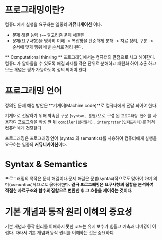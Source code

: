 # 프로그래밍이란?

컴퓨터에게 실행을 요구하는 일종의 **커뮤니케이션** 이다.

- 문제 해결 능력 `!==` 알고리즘
  문제 해결은
- 문제(요구사항)을 명확히 이해 -> 복잡함을 단순하게 분해 -> 자료 정리, 구분 -> 순서에 맞게 행위 배열
  순서로 정리 된다.

** Computational thinking **
프로그래밍에서는 컴퓨터의 관점으로 사고 해야한다. 컴퓨터가 알아들을 수 있도록 해결 과제를 작은 단위로 분해하고 패턴화 하여 추출 하고 모든 개념은 평가 가능하도록 정의 되어야 한다.

# 프로그래밍 언어

정의된 문제 해결 방안은 **기계어(Machine code)**로 컴퓨터에게 전달 되어야 한다.

기계어로 전달하기 위해 약속된 구문 (`syntax, 문법`) 으로 구성 된 `프로그래밍 언어` 를 사용하여 프로그램을 작성 한 뒤 `compiler(컴파일러), interpreter(인터프리터)`를 거쳐 컴퓨터에게 전달한다.

프로그래밍은 프로그래밍 언어 (syntax 와 semantics)를 사용하여 컴퓨터에게 실행을 요구하는 일종의 **커뮤니케이션**이다.

# Syntax & Semantics

프로그래밍의 목적은 문제 해결이다.문제 해결은 문법(syntax)적으로도 맞아야 하며 의미(sementics)적으로도 옳아야한다.
**결국 프로그래밍은 요구사항의 집합을 분석하여 적절한 자료구조와 함수의 집합으로 변환한 후 그 흐름을 제어하는 것이다.**

# 기본 개념과 동작 원리 이해의 중요성

기본 개념과 동작 원리를 이해하지 못한 코드는 유지 보수가 힘들고 예측과 디버깅이 어렵다. 따라서 기본 개념과 동작 원리를 이해하는 것은 중요하다.
